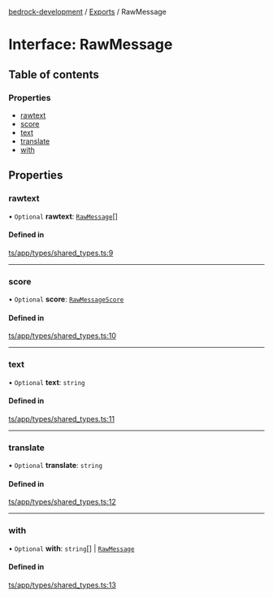 [bedrock-development](../README.md) / [Exports](../modules.md) / RawMessage

# Interface: RawMessage

## Table of contents

### Properties

- [rawtext](RawMessage.md#rawtext)
- [score](RawMessage.md#score)
- [text](RawMessage.md#text)
- [translate](RawMessage.md#translate)
- [with](RawMessage.md#with)

## Properties

### rawtext

• `Optional` **rawtext**: [`RawMessage`](RawMessage.md)[]

#### Defined in

[ts/app/types/shared_types.ts:9](https://github.com/DauntlessStudio/Bedrock-Developments/blob/9a78313/ts/app/types/shared_types.ts#L9)

___

### score

• `Optional` **score**: [`RawMessageScore`](RawMessageScore.md)

#### Defined in

[ts/app/types/shared_types.ts:10](https://github.com/DauntlessStudio/Bedrock-Developments/blob/9a78313/ts/app/types/shared_types.ts#L10)

___

### text

• `Optional` **text**: `string`

#### Defined in

[ts/app/types/shared_types.ts:11](https://github.com/DauntlessStudio/Bedrock-Developments/blob/9a78313/ts/app/types/shared_types.ts#L11)

___

### translate

• `Optional` **translate**: `string`

#### Defined in

[ts/app/types/shared_types.ts:12](https://github.com/DauntlessStudio/Bedrock-Developments/blob/9a78313/ts/app/types/shared_types.ts#L12)

___

### with

• `Optional` **with**: `string`[] \| [`RawMessage`](RawMessage.md)

#### Defined in

[ts/app/types/shared_types.ts:13](https://github.com/DauntlessStudio/Bedrock-Developments/blob/9a78313/ts/app/types/shared_types.ts#L13)
